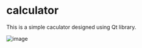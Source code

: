 # calculator
This is a simple caculator designed using Qt library.

![image](https://user-images.githubusercontent.com/58700828/217852506-70b99334-b4e2-4716-a2e9-2f6c5c1f8eea.png)
